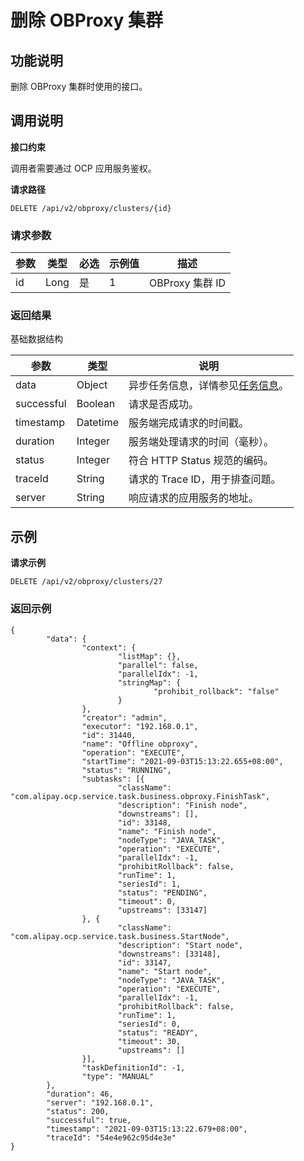 删除 OBProxy 集群 
==================================



功能说明 
-------------------------

删除 OBProxy 集群时使用的接口。

调用说明 
-------------------------

**接口约束** 

调用者需要通过 OCP 应用服务鉴权。

**请求路径** 

`DELETE /api/v2/obproxy/clusters/{id}`

### 请求参数 



| 参数 |  类型  | 必选 | 示例值 |      描述       |
|----|------|----|-----|---------------|
| id | Long | 是  | 1   | OBProxy 集群 ID |



### 返回结果 

基础数据结构


|     参数     |    类型    |                               说明                                |
|------------|----------|-----------------------------------------------------------------|
| data       | Object   | 异步任务信息，详情参见[任务信息](/zh-CN/5.api-reference/17.api-appendix/1.task-information.md)。 |
| successful | Boolean  | 请求是否成功。                                                         |
| timestamp  | Datetime | 服务端完成请求的时间戳。                                                    |
| duration   | Integer  | 服务端处理请求的时间（毫秒）。                                                 |
| status     | Integer  | 符合 HTTP Status 规范的编码。                                           |
| traceId    | String   | 请求的 Trace ID，用于排查问题。                                            |
| server     | String   | 响应请求的应用服务的地址。                                                   |



示例 
-----------------------

**请求示例** 

`DELETE /api/v2/obproxy/clusters/27`

### 返回示例 

```unknow
{
        "data": {
                "context": {
                        "listMap": {},
                        "parallel": false,
                        "parallelIdx": -1,
                        "stringMap": {
                                "prohibit_rollback": "false"
                        }
                },
                "creator": "admin",
                "executor": "192.168.0.1",
                "id": 31440,
                "name": "Offline obproxy",
                "operation": "EXECUTE",
                "startTime": "2021-09-03T15:13:22.655+08:00",
                "status": "RUNNING",
                "subtasks": [{
                        "className": "com.alipay.ocp.service.task.business.obproxy.FinishTask",
                        "description": "Finish node",
                        "downstreams": [],
                        "id": 33148,
                        "name": "Finish node",
                        "nodeType": "JAVA_TASK",
                        "operation": "EXECUTE",
                        "parallelIdx": -1,
                        "prohibitRollback": false,
                        "runTime": 1,
                        "seriesId": 1,
                        "status": "PENDING",
                        "timeout": 0,
                        "upstreams": [33147]
                }, {
                        "className": "com.alipay.ocp.service.task.business.StartNode",
                        "description": "Start node",
                        "downstreams": [33148],
                        "id": 33147,
                        "name": "Start node",
                        "nodeType": "JAVA_TASK",
                        "operation": "EXECUTE",
                        "parallelIdx": -1,
                        "prohibitRollback": false,
                        "runTime": 1,
                        "seriesId": 0,
                        "status": "READY",
                        "timeout": 30,
                        "upstreams": []
                }],
                "taskDefinitionId": -1,
                "type": "MANUAL"
        },
        "duration": 46,
        "server": "192.168.0.1",
        "status": 200,
        "successful": true,
        "timestamp": "2021-09-03T15:13:22.679+08:00",
        "traceId": "54e4e962c95d4e3e"
}
```


